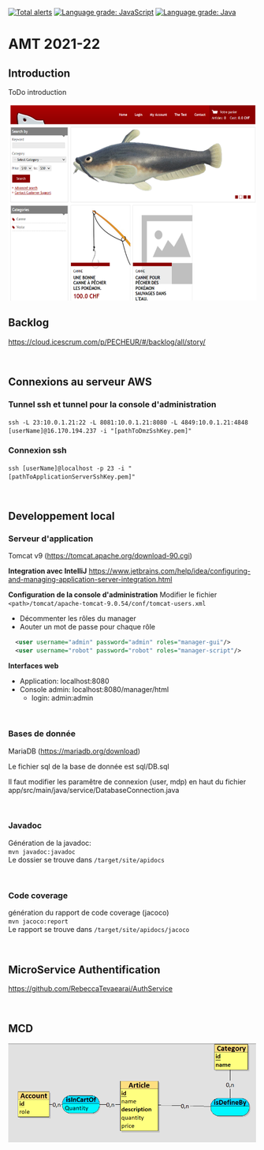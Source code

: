 [![Total alerts](https://img.shields.io/lgtm/alerts/g/RebeccaTevaearai/AMT.svg?logo=lgtm&logoWidth=18)](https://lgtm.com/projects/g/RebeccaTevaearai/AMT/alerts/)
[![Language grade: JavaScript](https://img.shields.io/lgtm/grade/javascript/g/RebeccaTevaearai/AMT.svg?logo=lgtm&logoWidth=18)](https://lgtm.com/projects/g/RebeccaTevaearai/AMT/context:javascript)
[![Language grade: Java](https://img.shields.io/lgtm/grade/java/g/RebeccaTevaearai/AMT.svg?logo=lgtm&logoWidth=18)](https://lgtm.com/projects/g/RebeccaTevaearai/AMT/context:java)

# AMT 2021-22
## Introduction <br/>
ToDo introduction

<img alt="app img" src="images/app.png" height="400" />

<br/>

## Backlog
https://cloud.icescrum.com/p/PECHEUR/#/backlog/all/story/

<br/>

## Connexions au serveur AWS
### Tunnel ssh et tunnel pour la console d'administration
`ssh -L 23:10.0.1.21:22 -L 8081:10.0.1.21:8080 -L 4849:10.0.1.21:4848 [userName]@16.170.194.237 -i "[pathToDmzSshKey.pem]"`

### Connexion ssh
`ssh [userName]@localhost -p 23 -i "[pathToApplicationServerSshKey.pem]"`

</br>

## Developpement local
### Serveur d'application
Tomcat v9 (https://tomcat.apache.org/download-90.cgi)

**Integration avec IntelliJ**
https://www.jetbrains.com/help/idea/configuring-and-managing-application-server-integration.html

**Configuration de la console d'administration**
Modifier le fichier `<path>/tomcat/apache-tomcat-9.0.54/conf/tomcat-users.xml` </br>
- Décommenter les rôles du manager </br>
- Aouter un mot de passe pour chaque rôle </br>
````xml
  <user username="admin" password="admin" roles="manager-gui"/>
  <user username="robot" password="robot" roles="manager-script"/>
````

**Interfaces web**
- Application: localhost:8080
- Console admin: localhost:8080/manager/html
  - login: admin:admin  

<br/>

### Bases de donnée
MariaDB (https://mariadb.org/download)

Le fichier sql de la base de donnée est sql/DB.sql <br/>

Il faut modifier les paramêtre de connexion (user, mdp) en haut du fichier app/src/main/java/service/DatabaseConnection.java

<br/>

### Javadoc  <br/>
Génération de la javadoc: <br/>
`mvn javadoc:javadoc` <br/>
Le dossier se trouve dans `/target/site/apidocs`

<br/>

### Code coverage <br/>
génération du rapport de code coverage (jacoco) <br/>
`mvn jacoco:report` <br/>
Le rapport se trouve dans `/target/site/apidocs/jacoco` <br/>

<br/>

## MicroService Authentification

https://github.com/RebeccaTevaearai/AuthService

<br/>
 
## MCD
<img src="images/MCD.png" height="200" />
